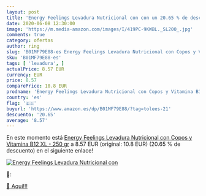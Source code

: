 ```yaml
---
layout: post
title: 'Energy Feelings Levadura Nutricional con con un 20.65 % de descuento'
date: 2020-06-08 12:30:00
image: 'https://m.media-amazon.com/images/I/419PC-9KWBL._SL200_.jpg'
comments: true
category: ofertas
author: ring
slug: 'B01MF79E88-es Energy Feelings Levadura Nutricional con Copos y Vitamina...'
sku: 'B01MF79E88-es'
tags: [ 'levadura', ]
actualPrice: 8.57 EUR
currency: EUR
price: 8.57
comparePrice: 10.8 EUR
prodname: 'Energy Feelings Levadura Nutricional con Copos y Vitamina B12  XL - 250 gr'
country: 'es'
flag: '🇪🇸'
buyurl: 'https://www.amazon.es/dp/B01MF79E88/?tag=tolees-21'
descuento: '20.65'
average: '8.57'
---
```


En este momento está [Energy Feelings Levadura Nutricional con Copos y Vitamina B12  XL - 250 gr](https://www.amazon.es/dp/B01MF79E88/?tag=tolees-21) a 8.57 EUR (original: 10.8 EUR) (20.65 %  de descuento) en el siguiente enlace!

[![Energy Feelings Levadura Nutricional con](https://m.media-amazon.com/images/I/419PC-9KWBL._SL200_.jpg)](https://www.amazon.es/dp/B01MF79E88/?tag=tolees-21)

🔎:


[🛒 Aquí!!!](https://www.amazon.es/dp/B01MF79E88/?tag=tolees-21)
